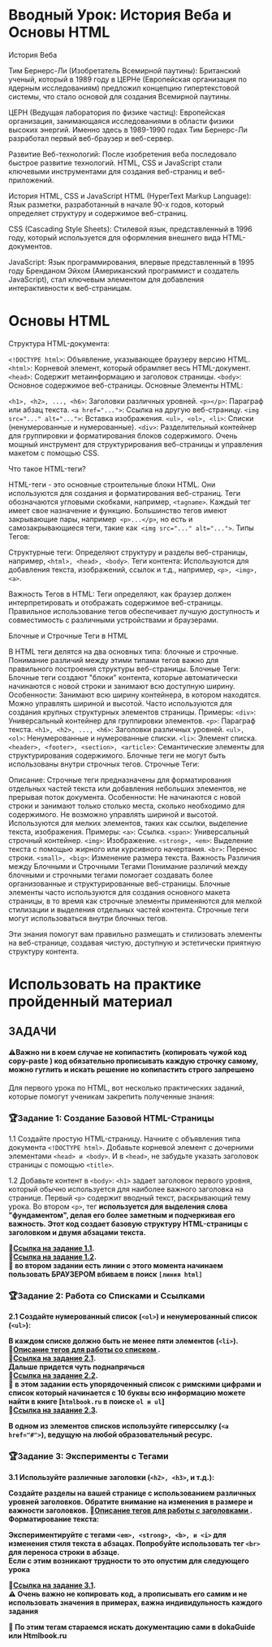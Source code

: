 # Вводный Урок: История Веба и Основы HTML

История Веба

Тим Бернерс-Ли (Изобретатель Всемирной паутины): Британский ученый, который в 1989 году в ЦЕРНе (Европейская организация по ядерным исследованиям) предложил концепцию гипертекстовой системы, что стало основой для создания Всемирной паутины.

ЦЕРН (Ведущая лаборатория по физике частиц): Европейская организация, занимающаяся исследованиями в области физики высоких энергий. Именно здесь в 1989-1990 годах Тим Бернерс-Ли разработал первый веб-браузер и веб-сервер.

Развитие Веб-технологий: После изобретения веба последовало быстрое развитие технологий. HTML, CSS и JavaScript стали ключевыми инструментами для создания веб-страниц и веб-приложений.

История HTML, CSS и JavaScript
HTML (HyperText Markup Language): Язык разметки, разработанный в начале 90-х годов, который определяет структуру и содержимое веб-страниц.

CSS (Cascading Style Sheets): Стилевой язык, представленный в 1996 году, который используется для оформления внешнего вида HTML-документов.

JavaScript: Язык программирования, впервые представленный в 1995 году Бренданом Эйхом (Американский программист и создатель JavaScript), стал ключевым элементом для добавления интерактивности к веб-страницам.

# Основы HTML
Структура HTML-документа:

`<!DOCTYPE html>`: Объявление, указывающее браузеру версию HTML. 
`<html>`: Корневой элемент, который обрамляет весь HTML-документ.
`<head>`: Содержит метаинформацию и заголовок страницы.
`<body>`: Основное содержимое веб-страницы.
Основные Элементы HTML:

`<h1>, <h2>, ..., <h6>`: Заголовки различных уровней.
`<p></p>`: Параграф или абзац текста.
`<a href="...">`: Ссылка на другую веб-страницу.
`<img src="..." alt="...">`: Вставка изображения.
`<ul>, <ol>, <li>`: Списки (ненумерованные и нумерованные).
`<div>`: Разделительный контейнер для группировки и форматирования блоков содержимого. Очень мощный инструмент для структурирования веб-страницы и управления макетом с помощью CSS.

Что такое HTML-теги?

HTML-теги - это основные строительные блоки HTML. Они используются для создания и форматирования веб-страниц.
Теги обозначаются угловыми скобками, например, `<tagname>`. Каждый тег имеет свое назначение и функцию.
Большинство тегов имеют закрывающие пары, например` <p>...</p>`, но есть и самозакрывающиеся теги, такие как` <img src="..." alt="...">`.
Типы Тегов:

Структурные теги: Определяют структуру и разделы веб-страницы, например, `<html>, <head>, <body>`.
Теги контента: Используются для добавления текста, изображений, ссылок и т.д., например, `<p>, <img>, <a>`.

Важность Тегов в HTML:
Теги определяют, как браузер должен интерпретировать и отображать содержимое веб-страницы.
Правильное использование тегов обеспечивает лучшую доступность и совместимость с различными устройствами и браузерами.

Блочные и Строчные Теги в HTML


В HTML теги делятся на два основных типа: блочные и строчные. Понимание различий между этими типами тегов важно для правильного построения структуры веб-страницы.
Блочные Теги: Блочные теги создают "блоки" контента, которые автоматически начинаются с новой строки и занимают всю доступную ширину.
Особенности: Занимают всю ширину контейнера, в котором находятся.
Можно управлять шириной и высотой.
Часто используются для создания крупных структурных элементов страницы.
Примеры:
`<div>`: Универсальный контейнер для группировки элементов.
`<p>`: Параграф текста.
`<h1>, <h2>, ..., <h6>`: Заголовки различных уровней.
`<ul>, <ol>`: Ненумерованные и нумерованные списки.
`<li>`: Элемент списка.
`<header>, <footer>, <section>, <article>`: Семантические элементы для структурирования содержимого.
Блочные теги не могут быть использованы внутри строчных тегов.
Строчные Теги:

Описание: Строчные теги предназначены для форматирования отдельных частей текста или добавления небольших элементов, не прерывая поток документа.
Особенности:
Не начинаются с новой строки и занимают только столько места, сколько необходимо для содержимого.
Не возможно управлять шириной и высотой.
Используются для мелких элементов, таких как ссылки, выделение текста, изображения.
Примеры:
`<a>`: Ссылка.
`<span>`: Универсальный строчный контейнер.
`<img>`: Изображение.
`<strong>, <em>`: Выделение текста с помощью жирного или курсивного начертания.
`<br>`: Перенос строки.
`<small>, <big>`: Изменение размера текста.
Важность Различия между Блочными и Строчными Тегами
Понимание различий между блочными и строчными тегами помогает создавать более организованные и структурированные веб-страницы. Блочные элементы часто используются для создания основного макета страницы, в то время как строчные элементы применяются для мелкой стилизации и выделения отдельных частей контента.
Строчные теги могут использоваться внутри блочных тегов.

Эти знания помогут вам правильно размещать и стилизовать элементы на веб-странице, создавая чистую, доступную и эстетически приятную структуру контента.
# Использовать на практике пройденный материал
## ЗАДАЧИ 
 #### ⚠️Важно ни в коем случае не копипастить (копировать чужой код copy-paste ) код обязательно прописывать каждую строчку самому, можно гуглить и искать решение но копипастить строго запрешено
 
Для первого урока по HTML, вот несколько практических заданий, которые помогут ученикам закрепить полученные знания:
### 🏆Задание 1: Создание Базовой HTML-Страницы
1.1 Создайте простую HTML-страницу.
Начните с объявления типа документа `<!DOCTYPE html>`.
Добавьте корневой элемент <html> с дочерними элементами `<head> и <body>`.
И в `<head>`, не забудьте указать заголовок страницы с помощью `<title>`.

 1.2 Добавьте контент в `<body>`:
`<h1>` задает заголовок первого уровня, который обычно используется для наиболее важного заголовка на странице.
Первый `<p>` содержит вводный текст, раскрывающий тему урока.
Во втором `<p>`, тег <strong> используется для выделения слова "фундаментом", делая его более заметным и подчеркивая его важность.
Этот код создает базовую структуру HTML-страницы с заголовком и двумя абзацами текста.

🔗[Ссылка на задание 1.1](http://greatcode.ru/lesson_1.1.1.html). </br>
🔗[Ссылка на задание 1.2](http://greatcode.ru/lesson_1.1.2.html). </br>
🛑 во втором задании есть линии с этого момента начинаем пользовать БРАУЗЕРОМ вбиваем в поиск `[линия html]` 

### 🏆Задание 2: Работа со Списками и Ссылками
2.1 Создайте нумерованный список (`<ol>`) и ненумерованный список (`<ul>`):

В каждом списке должно быть не менее пяти элементов (`<li>`). </br>
🔗[Описание тегов для работы со списком ](https://doka.guide/html/li/). </br>
🔗[Ссылка на задание 2.1](https://greatcode.ru/lesson_1.2.1.html). </br>
Дальше придется чуть поднапрячься </br>
🔗[Ссылка на задание 2.2](https://greatcode.ru/lesson_1.2.2.html). </br>
🛑 в этом задании есть упорядоченный список с римскими цифрами и список который начинается с 10 буквы всю информацию можете найти в книге [`htmlbook.ru` в поиске `ol и ul`] </br>
🔗[Ссылка на задание 2.3](https://greatcode.ru/lesson_1.2.3.html). </br>

В одном из элементов списков используйте гиперссылку (`<a href="#">`), ведущую на любой образовательный ресурс.

### 🏆Задание 3: Эксперименты с Тегами
3.1 Используйте различные заголовки (`<h2>, <h3>`, и т.д.):

Создайте разделы на вашей странице с использованием различных уровней заголовков.
Обратите внимание на изменения в размере и важности заголовков.
🔗[Описание тегов для работы с заголовками ](https://doka.guide/html/h1-h6/).
Форматирование текста:

Экспериментируйте с тегами `<em>, <strong>, <b>, и <i>` для изменения стиля текста в абзацах.
Попробуйте использовать тег `<br>` для переноса строки в абзаце. </br>
Если с этим  возникают трудности то это опустим для следующего урока

🔗[Ссылка на задание 3.1](https://greatcode.ru/lesson_1.3.1.html). </br>
⚠️ Очень важно не копировать код, а прописывать его самим и не использовать значения в примерах, важна индивидульность каждого задания

🛑 По этим тегам стараемся искать документацию сами в dokaGuide или Htmlbook.ru
